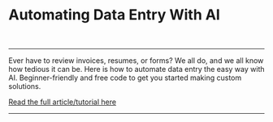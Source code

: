 # Automating Data Entry With AI

<br />

---

Ever have to review invoices, resumes, or forms? We all do, and we all know how tedious it can be. Here is how to automate data entry the easy way with AI. Beginner-friendly and free code to get you started making custom solutions.

[Read the full article/tutorial here](https://medium.com/@jake-nolan/business-breakthroughs-automating-data-entry-with-ai-0f4e4f035c0d)

---
